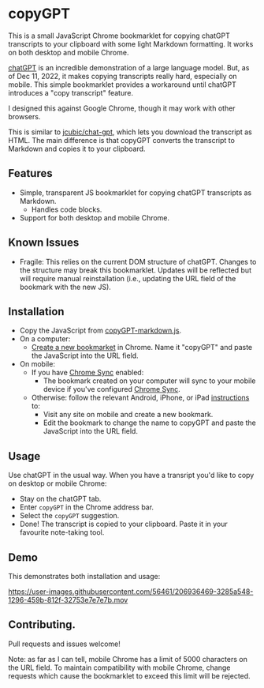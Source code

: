 # copyGPT

This is a small JavaScript Chrome bookmarklet for copying chatGPT transcripts to your clipboard with some light Markdown formatting. It works on both desktop and mobile Chrome.

[chatGPT](https://chat.openai.com/) is an incredible demonstration of a large language model. But, as of Dec 11, 2022, it makes copying transcripts really hard, especially on mobile. This simple bookmarklet provides a workaround until chatGPT introduces a "copy transcript" feature.

I designed this against Google Chrome, though it may work with other browsers.

This is similar to [jcubic/chat-gpt](https://github.com/jcubic/chat-gpt), which lets you download the transcript as HTML. The main difference is that copyGPT converts the transcript to Markdown and copies it to your clipboard.

## Features

- Simple, transparent JS bookmarklet for copying chatGPT transcripts as Markdown.
  - Handles code blocks.
- Support for both desktop and mobile Chrome.

## Known Issues

- Fragile: This relies on the current DOM structure of chatGPT. Changes to the structure may break this bookmarklet. Updates will be reflected but will require manual reinstallation (i.e., updating the URL field of the bookmark with the new JS).

## Installation

- Copy the JavaScript from [copyGPT-markdown.js](copyGPT-markdown.js).
- On a computer:
  - [Create a new bookmarket](https://support.google.com/chrome/answer/188842) in Chrome. Name it "copyGPT" and paste the JavaScript into the URL field.
- On mobile:
  - If you have [Chrome Sync](https://support.google.com/chrome/answer/185277) enabled:
    - The bookmark created on your computer will sync to your mobile device if you've configured [Chrome Sync]().
  - Otherwise: follow the relevant Android, iPhone, or iPad [instructions](https://support.google.com/chrome/answer/188842) to:
    - Visit any site on mobile and create a new bookmark.
    - Edit the bookmark to change the name to copyGPT and paste the JavaScript into the URL field.

## Usage

Use chatGPT in the usual way. When you have a transript you'd like to copy on desktop or mobile Chrome:
- Stay on the chatGPT tab.
- Enter `copyGPT` in the Chrome address bar.
- Select the `copyGPT` suggestion.
- Done! The transcript is copied to your clipboard. Paste it in your favourite note-taking tool.

## Demo

This demonstrates both installation and usage:

https://user-images.githubusercontent.com/56461/206936469-3285a548-1296-459b-812f-32753e7e7e7b.mov

## Contributing.

Pull requests and issues welcome!

Note: as far as I can tell, mobile Chrome has a limit of 5000 characters on the URL field. To maintain compatibility with mobile Chrome, change requests which cause the bookmarklet to exceed this limit will be rejected.
